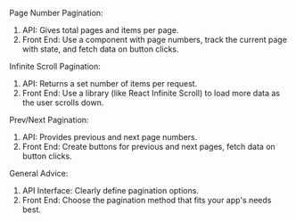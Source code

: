 <p align="justify">
Page Number Pagination:

1. API: Gives total pages and items per page.
2. Front End: Use a component with page numbers, track the current page with state, and fetch data on button clicks.

Infinite Scroll Pagination:

1. API: Returns a set number of items per request.
2. Front End: Use a library (like React Infinite Scroll) to load more data as the user scrolls down.

Prev/Next Pagination:

1. API: Provides previous and next page numbers.
2. Front End: Create buttons for previous and next pages, fetch data on button clicks.

General Advice:

1. API Interface: Clearly define pagination options.
2. Front End: Choose the pagination method that fits your app's needs best.
</p>
